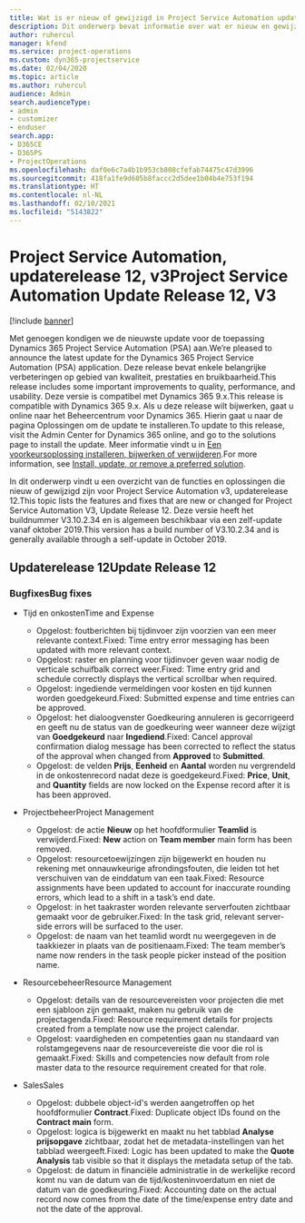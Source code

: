 ```yaml
---
title: Wat is er nieuw of gewijzigd in Project Service Automation updaterelease 12, v3
description: Dit onderwerp bevat informatie over wat er nieuw en gewijzigd is in Project Service Automation updaterelease 12, v3.
author: ruhercul
manager: kfend
ms.service: project-operations
ms.custom: dyn365-projectservice
ms.date: 02/04/2020
ms.topic: article
ms.author: ruhercul
audience: Admin
search.audienceType:
- admin
- customizer
- enduser
search.app:
- D365CE
- D365PS
- ProjectOperations
ms.openlocfilehash: daf0e6c7a4b1b953cb808cfefab74475c47d3996
ms.sourcegitcommit: 418fa1fe9d605b8faccc2d5dee1b04b4e753f194
ms.translationtype: HT
ms.contentlocale: nl-NL
ms.lasthandoff: 02/10/2021
ms.locfileid: "5143822"
---
```

# <a name="project-service-automation-update-release-12-v3"></a><span data-ttu-id="20b8c-103">Project Service Automation, updaterelease 12, v3</span><span class="sxs-lookup"><span data-stu-id="20b8c-103">Project Service Automation Update Release 12, V3</span></span>

[!include [banner](../includes/psa-now-project-operations.md)]

<span data-ttu-id="20b8c-104">Met genoegen kondigen we de nieuwste update voor de toepassing Dynamics 365 Project Service Automation (PSA) aan.</span><span class="sxs-lookup"><span data-stu-id="20b8c-104">We’re pleased to announce the latest update for the Dynamics 365 Project Service Automation (PSA) application.</span></span> <span data-ttu-id="20b8c-105">Deze release bevat enkele belangrijke verbeteringen op gebied van kwaliteit, prestaties en bruikbaarheid.</span><span class="sxs-lookup"><span data-stu-id="20b8c-105">This release includes some important improvements to quality, performance, and usability.</span></span> <span data-ttu-id="20b8c-106">Deze versie is compatibel met Dynamics 365 9.x.</span><span class="sxs-lookup"><span data-stu-id="20b8c-106">This release is compatible with Dynamics 365 9.x.</span></span> <span data-ttu-id="20b8c-107">Als u deze release wilt bijwerken, gaat u online naar het Beheercentrum voor Dynamics 365. Hierin gaat u naar de pagina Oplossingen om de update te installeren.</span><span class="sxs-lookup"><span data-stu-id="20b8c-107">To update to this release, visit the Admin Center for Dynamics 365 online, and go to the solutions page to install the update.</span></span> <span data-ttu-id="20b8c-108">Meer informatie vindt u in [Een voorkeursoplossing installeren, bijwerken of verwijderen](https://docs.microsoft.com/power-platform/admin/install-remove-preferred-solution).</span><span class="sxs-lookup"><span data-stu-id="20b8c-108">For more information, see [Install, update, or remove a preferred solution](https://docs.microsoft.com/power-platform/admin/install-remove-preferred-solution).</span></span>

<span data-ttu-id="20b8c-109">In dit onderwerp vindt u een overzicht van de functies en oplossingen die nieuw of gewijzigd zijn voor Project Service Automation v3, updaterelease 12.</span><span class="sxs-lookup"><span data-stu-id="20b8c-109">This topic lists the features and fixes that are new or changed for Project Service Automation V3, Update Release 12.</span></span> <span data-ttu-id="20b8c-110">Deze versie heeft het buildnummer V3.10.2.34 en is algemeen beschikbaar via een zelf-update vanaf oktober 2019.</span><span class="sxs-lookup"><span data-stu-id="20b8c-110">This version has a build number of V3.10.2.34 and is generally available through a self-update in October 2019.</span></span>

## <a name="update-release-12"></a><span data-ttu-id="20b8c-111">Updaterelease 12</span><span class="sxs-lookup"><span data-stu-id="20b8c-111">Update Release 12</span></span>

### <a name="bug-fixes"></a><span data-ttu-id="20b8c-112">Bugfixes</span><span class="sxs-lookup"><span data-stu-id="20b8c-112">Bug fixes</span></span>

- <span data-ttu-id="20b8c-113">Tijd en onkosten</span><span class="sxs-lookup"><span data-stu-id="20b8c-113">Time and Expense</span></span>

    - <span data-ttu-id="20b8c-114">Opgelost: foutberichten bij tijdinvoer zijn voorzien van een meer relevante context.</span><span class="sxs-lookup"><span data-stu-id="20b8c-114">Fixed: Time entry error messaging has been updated with more relevant context.</span></span>
    - <span data-ttu-id="20b8c-115">Opgelost: raster en planning voor tijdinvoer geven waar nodig de verticale schuifbalk correct weer.</span><span class="sxs-lookup"><span data-stu-id="20b8c-115">Fixed: Time entry grid and schedule correctly displays the vertical scrollbar when required.</span></span>
    - <span data-ttu-id="20b8c-116">Opgelost: ingediende vermeldingen voor kosten en tijd kunnen worden goedgekeurd.</span><span class="sxs-lookup"><span data-stu-id="20b8c-116">Fixed: Submitted expense and time entries can be approved.</span></span>
    - <span data-ttu-id="20b8c-117">Opgelost: het dialoogvenster Goedkeuring annuleren is gecorrigeerd en geeft nu de status van de goedkeuring weer wanneer deze wijzigt van **Goedgekeurd** naar **Ingediend**.</span><span class="sxs-lookup"><span data-stu-id="20b8c-117">Fixed: Cancel approval confirmation dialog message has been corrected to reflect the status of the approval when changed from **Approved** to **Submitted**.</span></span>
    - <span data-ttu-id="20b8c-118">Opgelost: de velden **Prijs**, **Eenheid** en **Aantal** worden nu vergrendeld in de onkostenrecord nadat deze is goedgekeurd.</span><span class="sxs-lookup"><span data-stu-id="20b8c-118">Fixed: **Price**, **Unit**, and **Quantity** fields are now locked on the Expense record after it is has been approved.</span></span>

- <span data-ttu-id="20b8c-119">Projectbeheer</span><span class="sxs-lookup"><span data-stu-id="20b8c-119">Project Management</span></span>

    - <span data-ttu-id="20b8c-120">Opgelost: de actie **Nieuw** op het hoofdformulier **Teamlid** is verwijderd.</span><span class="sxs-lookup"><span data-stu-id="20b8c-120">Fixed: **New** action on **Team member** main form has been removed.</span></span>
    - <span data-ttu-id="20b8c-121">Opgelost: resourcetoewijzingen zijn bijgewerkt en houden nu rekening met onnauwkeurige afrondingsfouten, die leiden tot het verschuiven van de einddatum van een taak.</span><span class="sxs-lookup"><span data-stu-id="20b8c-121">Fixed: Resource assignments have been updated to account for inaccurate rounding errors, which lead to a shift in a task’s end date.</span></span>
    - <span data-ttu-id="20b8c-122">Opgelost: in het taakraster worden relevante serverfouten zichtbaar gemaakt voor de gebruiker.</span><span class="sxs-lookup"><span data-stu-id="20b8c-122">Fixed: In the task grid, relevant server-side errors will be surfaced to the user.</span></span>
    - <span data-ttu-id="20b8c-123">Opgelost: de naam van het teamlid wordt nu weergegeven in de taakkiezer in plaats van de positienaam.</span><span class="sxs-lookup"><span data-stu-id="20b8c-123">Fixed: The team member’s name now renders in the task people picker instead of the position name.</span></span>

- <span data-ttu-id="20b8c-124">Resourcebeheer</span><span class="sxs-lookup"><span data-stu-id="20b8c-124">Resource Management</span></span>

    - <span data-ttu-id="20b8c-125">Opgelost: details van de resourcevereisten voor projecten die met een sjabloon zijn gemaakt, maken nu gebruik van de projectagenda.</span><span class="sxs-lookup"><span data-stu-id="20b8c-125">Fixed: Resource requirement details for projects created from a template now use the project calendar.</span></span>
    - <span data-ttu-id="20b8c-126">Opgelost: vaardigheden en competenties gaan nu standaard van rolstamgegevens naar de resourcevereiste die voor die rol is gemaakt.</span><span class="sxs-lookup"><span data-stu-id="20b8c-126">Fixed: Skills and competencies now default from role master data to the resource requirement created for that role.</span></span>

- <span data-ttu-id="20b8c-127">Sales</span><span class="sxs-lookup"><span data-stu-id="20b8c-127">Sales</span></span>

    - <span data-ttu-id="20b8c-128">Opgelost: dubbele object-id's werden aangetroffen op het hoofdformulier **Contract**.</span><span class="sxs-lookup"><span data-stu-id="20b8c-128">Fixed: Duplicate object IDs found on the **Contract main** form.</span></span>
    - <span data-ttu-id="20b8c-129">Opgelost: logica is bijgewerkt en maakt nu het tabblad **Analyse prijsopgave** zichtbaar, zodat het de metadata-instellingen van het tabblad weergeeft.</span><span class="sxs-lookup"><span data-stu-id="20b8c-129">Fixed: Logic has been updated to make the **Quote Analysis** tab visible so that it displays the metadata setup of the tab.</span></span>
    - <span data-ttu-id="20b8c-130">Opgelost: de datum in financiële administratie in de werkelijke record komt nu van de datum van de tijd/kosteninvoerdatum en niet de datum van de goedkeuring.</span><span class="sxs-lookup"><span data-stu-id="20b8c-130">Fixed: Accounting date on the actual record now comes from the date of the time/expense entry date and not the date of the approval.</span></span>
